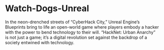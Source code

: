 # Watch-Dogs-Unreal
In the neon-drenched streets of “CyberHack City,” Unreal Engine’s Blueprints bring to life an open-world game where players embody a hacker with the power to bend technology to their will. “HackNet: Urban Anarchy” is not just a game; it’s a digital revolution set against the backdrop of a society entwined with technology.
